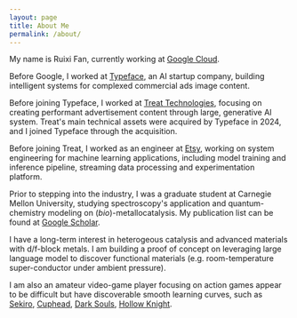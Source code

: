 ```yaml
---
layout: page
title: About Me
permalink: /about/
---
```


My name is Ruixi Fan, currently working at [Google Cloud](https://cloud.google.com/?hl=en). 

Before Google, I worked at [Typeface](https://www.typeface.ai/), an AI startup company, building intelligent systems for complexed commercial ads image content. 

Before joining Typeface, I worked at [Treat Technologies](https://www.trytreat.io/), focusing on creating performant advertisement content through large, generative AI system. Treat's main technical assets were acquired by Typeface in 2024, and I joined Typeface through the acquisition. 

Before joining Treat, I worked as an engineer at [Etsy](https://www.etsy.com/), working on system engineering for machine learning applications, including model training and inference pipeline, streaming data processing and experimentation platform.  

Prior to stepping into the industry, I was a graduate student at Carnegie Mellon University, studying spectroscopy's application and
quantum-chemistry modeling on (*bio*)-metallocatalysis. My publication list can be found at
[Google Scholar](https://scholar.google.com/citations?user=4m5guE0AAAAJ). 

I have a long-term interest in heterogeous 
catalysis and advanced materials with d/f-block metals. I am building a proof of concept on leveraging large language 
model to discover functional materials (e.g. room-temperature super-conductor under ambient pressure). 

I am also an amateur video-game player focusing on action games appear to be difficult but have discoverable smooth learning curves, 
such as [Sekiro](https://www.sekirothegame.com/content/atvi/sekiro/web/en/home.html), [Cuphead](http://www.cupheadgame.com/),
[Dark Souls](https://en.wikipedia.org/wiki/Dark_Souls), [Hollow Knight](https://en.wikipedia.org/wiki/Hollow_Knight).

